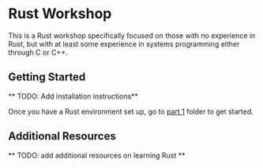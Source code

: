 # Rust Workshop

This is a Rust workshop specifically focused on those with no experience in
Rust, but with at least some experience in systems programming either through C
or C++.

## Getting Started

** TODO: Add installation instructions**

Once you have a Rust environment set up, go to [part 1](./part-1) folder to get
started.

## Additional Resources

** TODO: add additional resources on learning Rust **
